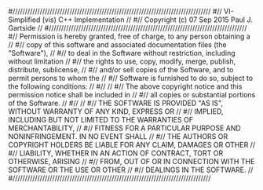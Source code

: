 #////////////////////////////////////////////////////////////////////////////////
#// VI-Simplified (vis) C++ Implementation                                     //
#// Copyright (c) 07 Sep 2015 Paul J. Gartside                                 //
#////////////////////////////////////////////////////////////////////////////////
#// Permission is hereby granted, free of charge, to any person obtaining a    //
#// copy of this software and associated documentation files (the "Software"), //
#// to deal in the Software without restriction, including without  limitation //
#// the rights to use, copy, modify, merge, publish, distribute, sublicense,   //
#// and/or sell copies of the Software, and to permit persons to whom the      //
#// Software is furnished to do so, subject to the following conditions:       //
#//                                                                            //
#// The above copyright notice and this permission notice shall be included in //
#// all copies or substantial portions of the Software.                        //
#//                                                                            //
#// THE SOFTWARE IS PROVIDED "AS IS", WITHOUT WARRANTY OF ANY KIND, EXPRESS OR //
#// IMPLIED, INCLUDING BUT NOT LIMITED TO THE WARRANTIES OF MERCHANTABILITY,   //
#// FITNESS FOR A PARTICULAR PURPOSE AND NONINFRINGEMENT. IN NO EVENT SHALL    //
#// THE AUTHORS OR COPYRIGHT HOLDERS BE LIABLE FOR ANY CLAIM, DAMAGES OR OTHER //
#// LIABILITY, WHETHER IN AN ACTION OF CONTRACT, TORT OR OTHERWISE, ARISING    //
#// FROM, OUT OF OR IN CONNECTION WITH THE SOFTWARE OR THE USE OR OTHER        //
#// DEALINGS IN THE SOFTWARE.                                                  //
#////////////////////////////////////////////////////////////////////////////////
